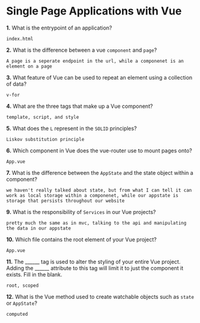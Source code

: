# Single Page Applications with Vue

**1.** What is the entrypoint of an application?
<!-- enter you answer in the space below -->
```
index.html
```
**2.** What is the difference between a vue `component` and `page`?
<!-- enter you answer in the space below -->
```
A page is a seperate endpoint in the url, while a componenet is an element on a page
```
**3.** What feature of Vue can be used to repeat an element using a collection of data?
<!-- enter you answer in the space below -->
```
v-for
```
**4.** What are the three tags that make up a Vue component?
<!-- enter you answer in the space below -->
```
template, script, and style
```
**5.** What does the `L` represent in the `SOLID` principles?
<!-- enter you answer in the space below -->
```
Liskov substitution principle
```
**6.** Which component in Vue does the vue-router use to mount pages onto?
<!-- enter you answer in the space below -->
```
App.vue
```
**7.** What is the difference between the `AppState` and the state object within a component?
<!-- enter you answer in the space below -->
```
we haven't really talked about state, but from what I can tell it can work as local storage within a componenet, while our appstate is storage that persists throughout our website
```
**9.** What is the responsibility of `Services` in our Vue projects?
<!-- enter you answer in the space below -->
```
pretty much the same as in mvc, talking to the api and manipulating the data in our appstate
```
**10.** Which file contains the root element of your Vue project?
<!-- enter you answer in the space below -->
```
App.vue
```
**11.** The ______ tag is used to alter the styling of your entire Vue project.  Adding the ______ attribute to this tag will limit it to just the component it exists.  Fill in the blank.
<!-- enter you answer in the space below -->
```
root, scoped
```
**12.** What is the Vue method used to create watchable objects such as `state` or `AppState`?
<!-- enter you answer in the space below -->
```
computed
```